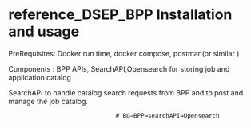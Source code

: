 # reference_DSEP_BPP Installation and usage

PreRequisites: Docker run time, docker compose, postman(or similar ) 

Components : BPP APIs, SearchAPI,Opensearch for storing job and application catalog

SearchAPI to handle catalog search requests from BPP and to post and manage the job catalog.

                                  # BG→BPP→searchAPI→Opensearch 
